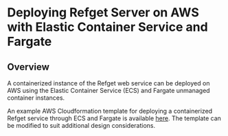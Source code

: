 # Deploying Refget Server on AWS with Elastic Container Service and Fargate

## Overview

A containerized instance of the Refget web service can be deployed on AWS using the Elastic Container Service (ECS) and Fargate unmanaged container instances.

An example AWS Cloudformation template for deploying a containerized Refget service through ECS and Fargate is available [here](../../iac/aws/ecs_fargate/template.yaml). The template can be modified to suit additional design considerations.

